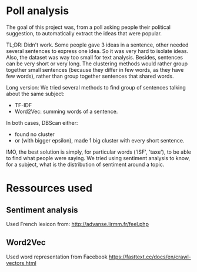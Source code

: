 # Poll analysis

The goal of this project was, from a poll asking people their political
suggestion, to automatically extract the ideas that were popular.

TL;DR: Didn't work. Some people gave 3 ideas in a sentence, other needed
several sentences to express one idea. So it was very hard to isolate ideas.
Also, the dataset was way too small for text analysis.
Besides, sentences can be very short or very long. The clustering methods would
rather group together small sentences (because they differ in few words, as
they have few words), rather than group together sentences that shared words.

Long version:
We tried several methods to find group of sentences talking about the same subject:
- TF-IDF
- Word2Vec: summing words of a sentence.


In both cases, DBScan either:
- found no cluster
- or (with bigger epsilon), made 1 big cluster with every short sentence.

IMO, the best solution is simply, for particular words ('ISF', 'taxe'), to be
able to find what people were saying. We tried using sentiment analysis to
know, for a subject, what is the distribution of sentiment around a topic.


# Ressources used

## Sentiment analysis
Used French lexicon from:
http://advanse.lirmm.fr/feel.php

## Word2Vec
Used word representation from Facebook
https://fasttext.cc/docs/en/crawl-vectors.html